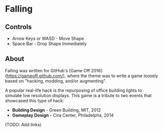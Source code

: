 # Falling

## Controls

* Arrow Keys or WASD - Move Shape
* Space Bar - Drop Shape Immediately

## About

Falling was written for GitHub's [Game Off 2016] (https://gameoff.github.com/), where the theme was to write a game loosely based on "hacking, modding, and/or augmenting".

A popular real-life hack is the repurposing of office building lights to simulate low resolution displays. This game is a tribute to two events that showcased this type of hack:

* **Building Design** - Green Building, MIT, 2012
* **Gameplay Design** - Cira Center, Philadelpha, 2014

(TODO: Add links)